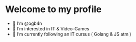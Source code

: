 # Welcome to my profile

- 👋 I’m @ogb4n
- 👀 I’m interested in IT & Video-Games
- 🌱 I’m currently following an IT cursus ( Golang & JS atm ) 

<!---
ogb4n/ogb4n is a ✨ special ✨ repository because its `README.md` (this file) appears on your GitHub profile.
You can click the Preview link to take a look at your changes.
--->
